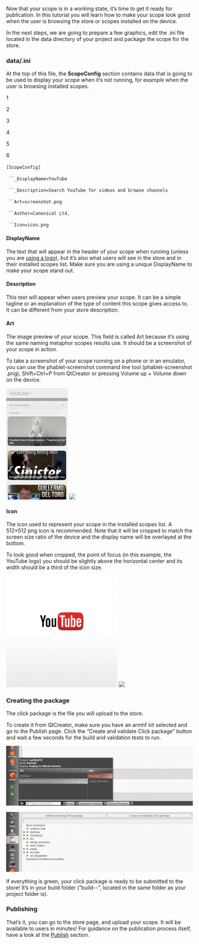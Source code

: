 





Now that your scope is in a working state, it’s time to get it ready for
publication. In this tutorial you will learn how to make your scope look good
when the user is browsing the store or scopes installed on the device.

In the next steps, we are going to prepare a few graphics, edit the
<scope>.ini file located in the data directory of your project and package the
scope for the store.

### data/<scope>.ini

At the top of this file, the **ScopeConfig** section contains data that is
going to be used to display your scope when it’s not running, for example when
the user is browsing installed scopes.

1

2

3

4

5

6

`[ScopeConfig]`

` ``_DisplayName=YouTube`

` ``_Description=Search YouTube for videos and browse channels`

` ``Art=screenshot.png`

` ``Author=Canonical Ltd.`

` ``Icon=icon.png`

#### DisplayName

The text that will appear in the header of your scope when running (unless you
are [using a logo](../guides/scopes-customization-branding.md)),
but it’s also what users will see in the store and in their installed scopes
list. Make sure you are using a unique DisplayName to make your scope stand
out.

#### Description

This text will appear when users preview your scope. It can be a simple
tagline or an explanation of the type of content this scope gives access to.
It can be different from your store description.

#### Art

The image preview of your scope. This field is called Art because it’s using
the same naming metaphor scopes results use. It should be a screenshot of your
scope in action.

To take a screenshot of your scope running on a phone or in an emulator, you
can use the phablet-screenshot command line tool (phablet-screenshot
<filename>.png), Shift+Ctrl+P from QtCreator or pressing Volume up + Volume
down on the device.

![](../../../media/602d58b6-31d2-4702-ab9a-9260ff351b15-cms_page_media/147/screenshot-166x300.jpg)
![](../../../media/ca8f46d9-cbdf-4bfc-ab42-f0ef6a9f24b3-cms_page_media/147/scope_prev-180x300.png)

#### Icon

The icon used to represent your scope in the installed scopes list. A 512×512
png icon is recommended. Note that it will be cropped to match the screen size
ratio of the device and the display name will be overlayed at the bottom.

To look good when cropped, the point of focus (in this example, the YouTube
logo) you should be slightly above the horizontal center and its width should
be a third of the icon size.

![](../../../media/6f70b338-8bfc-43da-8d8c-0c2f99c7c1e9-cms_page_media/147/yt-1-300x300.png) ![](/static/devportal_uploaded/733e8c76-1c9e-409c-bcf4-aeb005e40c43-cms_page_media/147/yt-2-300x300.png)

### Creating the package

The click package is the file you will upload to the store.

To create it from QtCreator, make sure you have an armhf kit selected and go
to the Publish page. Click the “Create and validate Click package” button and
wait a few seconds for the build and validation tests to run.

![](../../../media/88e7beb0-b371-45a2-9322-044255d9d22b-cms_page_media/147/Screenshot-from-2014-11-26-1-700x223.png)

![](../../../media/0f797ce9-16f3-426f-bcbc-0d92b0025018-cms_page_media/147/Screenshot-from-2014-11-26-2-700x223.png)

If everything is green, your click package is ready to be submitted to the
store! It’s in your build folder (“build-<kit name>-<project name>”, located
in the same folder as your project folder is).

### Publishing

That’s it, you can go to the store page, and upload your scope. It will be
available to users in minutes! For guidance on the publication process itself,
have a look at the [Publish](/en/publish/) section.





